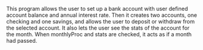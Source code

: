 This program allows the user to set up a bank account with user defined account balance and annual interest rate. Then it creates two accounts, one checking and one savings, and allows the user to deposit or withdraw from the selected account. It also lets the user see the stats of the account for the month. When monthlyProc and stats are checked, it acts as if a month had passed.